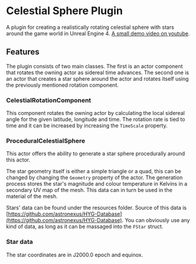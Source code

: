 # Celestial Sphere Plugin

A plugin for creating a realistically rotating celestial sphere with stars around the game world in Unreal Engine 4.
[A small demo video on youtube](https://www.youtube.com/watch?v=coOf1ppWQe8).
## Features

The plugin consists of two main classes. The first is an actor component that rotates the owning actor as sidereal time advances. 
The second one is an actor that creates a star sphere around the actor and rotates itself using the previously mentioned rotation component.

### CelestialRotationComponent

This component rotates the owning actor by calculating the local sidereal angle for the given latitude, longitude and time.
The rotation rate is tied to time and it can be increased by increasing the `TimeScale` property.

### ProceduralCelestialSphere

This actor offers the ability to generate a star sphere procedurally around this actor. 

The star geometry itself is either a simple triangle or a quad, this can be changed by changing the `Geometry` property of the actor.
The generation process stores the star's magnitude and colour temperature in Kelvins in a secondary UV map of the mesh. This data
can in turn be used in the material of the mesh.

Stars' data can be found under the resources folder. 
Source of this data is [https://github.com/astronexus/HYG-Database](https://github.com/astronexus/HYG-Database).
You can obviously use any kind of data, as long as it can be massaged into the `FStar` struct.

### Star data

The star coordinates are in J2000.0 epoch and equinox. 
